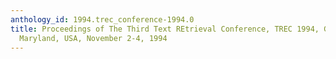 ```yaml
---
anthology_id: 1994.trec_conference-1994.0
title: Proceedings of The Third Text REtrieval Conference, TREC 1994, Gaithersburg,
  Maryland, USA, November 2-4, 1994
---
```

